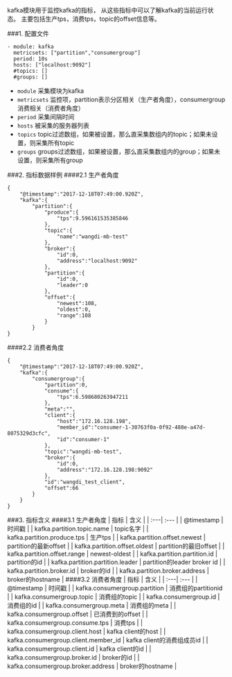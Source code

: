 kafka模块用于监控kafka的指标，
从这些指标中可以了解kafka的当前运行状态。
主要包括生产tps，消费tps，topic的offset信息等。


###1. 配置文件
```
- module: kafka
  metricsets: ["partition","consumergroup"]
  period: 10s
  hosts: ["localhost:9092"]
  #topics: []
  #groups: []
```
- `module` 采集模块为kafka
- `metricsets` 监控项，partition表示分区相关（生产者角度），consumergroup消费相关（消费者角度）
- `period` 采集间隔时间
- `hosts` 被采集的服务器列表
- `topics` topic过滤数组，如果被设置，那么直采集数组内的topic；如果未设置，则采集所有topic
- `groups` groups过滤数组，如果被设置，那么直采集数组内的group；如果未设置，则采集所有group


###2. 指标数据样例
####2.1 生产者角度
```
{
    "@timestamp":"2017-12-18T07:49:00.920Z",
    "kafka":{
        "partition":{
            "produce":{
                "tps":9.596161535385846
            },
            "topic":{
                "name":"wangdi-mb-test"
            },
            "broker":{
                "id":0,
                "address":"localhost:9092"
            },
            "partition":{
                "id":0,
                "leader":0
            },
            "offset":{
                "newest":108,
                "oldest":0,
                "range":108
            }
        }
}
```
####2.2 消费者角度
```
{
    "@timestamp":"2017-12-18T07:49:00.920Z",
    "kafka":{
        "consumergroup":{
            "partition":0,
            "consume":{
                "tps":6.598680263947211
            },
            "meta":"",
            "client":{
                "host":"172.16.128.198",
                "member_id":"consumer-1-30763f0a-0f92-488e-a47d-8075329d3cfc",
                "id":"consumer-1"
            },
            "topic":"wangdi-mb-test",
            "broker":{
                "id":0,
                "address":"172.16.128.198:9092"
            },
            "id":"wangdi_test_client",
            "offset":66
        }
    }
}
```


###3. 指标含义
####3.1 生产者角度
| 指标 | 含义 |
| :---| :--- |
| @timestamp | 时间戳 |
| kafka.partition.topic.name | topic名字 |
| kafka.partition.produce.tps | 生产tps |
| kafka.partition.offset.newest | partition的最新offset |
| kafka.partition.offset.oldest | partition的最旧offset |
| kafka.partition.offset.range | newest-oldest |
| kafka.partition.partition.id | partition的id |
| kafka.partition.partition.leader | partition的leader broker id |
| kafka.partition.broker.id | broker的id |
| kafka.partition.broker.address | broker的hostname |
####3.2 消费者角度
| 指标 | 含义 |
| :---| :--- |
| @timestamp | 时间戳 |
| kafka.consumergroup.partition | 消费组的partitionid |
| kafka.consumergroup.topic | 消费组的topic |
| kafka.consumergroup.id | 消费组的id |
| kafka.consumergroup.meta | 消费组的meta |
| kafka.consumergroup.offset | 已消费到的offset |
| kafka.consumergroup.consume.tps | 消费tps |
| kafka.consumergroup.client.host | kafka client的host |
| kafka.consumergroup.client.member_id | kafka client的消费组成员id |
| kafka.consumergroup.client.id | kafka client的id |
| kafka.consumergroup.broker.id | broker的id |
| kafka.consumergroup.broker.address | broker的hostname |

